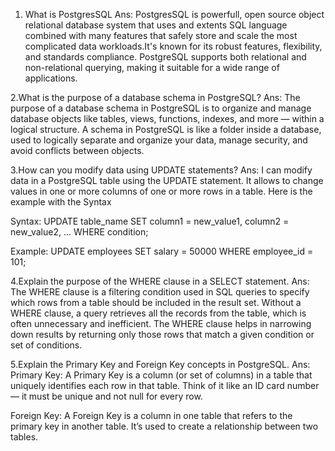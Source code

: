 1. What is PostgresSQL
Ans: PostgresSQL is powerfull, open source object relational database system that uses and extents SQL language combined with many features that safely store and scale the most complicated data workloads.It's known for its robust features, flexibility, and standards compliance. PostgreSQL supports both relational and non-relational querying, making it suitable for a wide range of applications.

2.What is the purpose of a database schema in PostgreSQL?
Ans: The purpose of a database schema in PostgreSQL is to organize and manage database objects like tables, views, functions, indexes, and more — within a logical structure. A schema in PostgreSQL is like a folder inside a database, used to logically separate and organize your data, manage security, and avoid conflicts between objects.

3.How can you modify data using UPDATE statements? 
Ans: I can modify data in a PostgreSQL table using the UPDATE statement. It allows to change values in one or more columns of one or more rows in a table. Here is the example with the Syntax

<Bold>Syntax:<Bold/>
UPDATE table_name
SET column1 = new_value1,
    column2 = new_value2,
    ...
WHERE condition;

Example: 
UPDATE employees
SET salary = 50000
WHERE employee_id = 101;

4.Explain the purpose of the WHERE clause in a SELECT statement.
Ans: The WHERE clause is a filtering condition used in SQL queries to specify which rows from a table should be included in the result set. Without a WHERE clause, a query retrieves all the records from the table, which is often unnecessary and inefficient. The WHERE clause helps in narrowing down results by returning only those rows that match a given condition or set of conditions.

5.Explain the Primary Key and Foreign Key concepts in PostgreSQL.
Ans: 
Primary Key: A Primary Key is a column (or set of columns) in a table that uniquely identifies each row in that table. Think of it like an ID card number — it must be unique and not null for every row.

Foreign Key: A Foreign Key is a column in one table that refers to the primary key in another table. It’s used to create a relationship between two tables.
